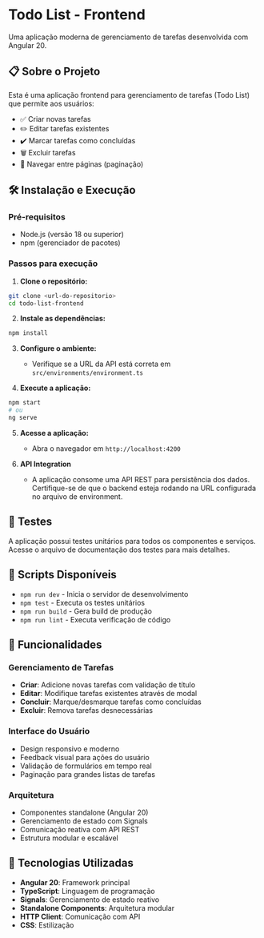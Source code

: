 # Todo List - Frontend

Uma aplicação moderna de gerenciamento de tarefas desenvolvida com Angular 20.

## 📋 Sobre o Projeto

Esta é uma aplicação frontend para gerenciamento de tarefas (Todo List) que permite aos usuários:

- ✅ Criar novas tarefas
- ✏️ Editar tarefas existentes
- ✔️ Marcar tarefas como concluídas
- 🗑️ Excluir tarefas
- 📄 Navegar entre páginas (paginação)

## 🛠️ Instalação e Execução

### Pré-requisitos
- Node.js (versão 18 ou superior)
- npm (gerenciador de pacotes)

### Passos para execução

1. **Clone o repositório:**
```bash
git clone <url-do-repositorio>
cd todo-list-frontend
```

2. **Instale as dependências:**
```bash
npm install
```

3. **Configure o ambiente:**
   - Verifique se a URL da API está correta em `src/environments/environment.ts`

4. **Execute a aplicação:**
```bash
npm start
# ou
ng serve
```

5. **Acesse a aplicação:**
   - Abra o navegador em `http://localhost:4200`

6. **API Integration**
    - A aplicação consome uma API REST para persistência dos dados. Certifique-se de que o backend esteja rodando na URL configurada no arquivo de environment.

## 🧪 Testes

A aplicação possui testes unitários para todos os componentes e serviços. Acesse o arquivo de documentação dos testes para mais detalhes.

## 🔧 Scripts Disponíveis

- `npm run dev` - Inicia o servidor de desenvolvimento
- `npm test` - Executa os testes unitários
- `npm run build` - Gera build de produção
- `npm run lint` - Executa verificação de código

## 🌟 Funcionalidades

### Gerenciamento de Tarefas
- **Criar**: Adicione novas tarefas com validação de título
- **Editar**: Modifique tarefas existentes através de modal
- **Concluir**: Marque/desmarque tarefas como concluídas
- **Excluir**: Remova tarefas desnecessárias

### Interface do Usuário
- Design responsivo e moderno
- Feedback visual para ações do usuário
- Validação de formulários em tempo real
- Paginação para grandes listas de tarefas

### Arquitetura
- Componentes standalone (Angular 20)
- Gerenciamento de estado com Signals
- Comunicação reativa com API REST
- Estrutura modular e escalável

## 🚀 Tecnologias Utilizadas

- **Angular 20**: Framework principal
- **TypeScript**: Linguagem de programação
- **Signals**: Gerenciamento de estado reativo
- **Standalone Components**: Arquitetura modular
- **HTTP Client**: Comunicação com API
- **CSS**: Estilização